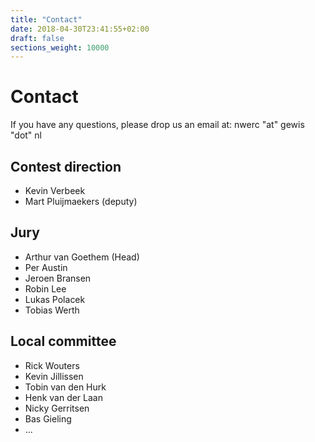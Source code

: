 ```yaml
---
title: "Contact"
date: 2018-04-30T23:41:55+02:00
draft: false
sections_weight: 10000
---
```


# Contact
If you have any questions, please drop us an email at: nwerc "at" gewis "dot" nl

## Contest direction
- Kevin Verbeek
- Mart Pluijmaekers (deputy)

## Jury
- Arthur van Goethem (Head)
- Per Austin
- Jeroen Bransen
- Robin Lee
- Lukas Polacek
- Tobias Werth

## Local committee
- Rick Wouters
- Kevin Jillissen
- Tobin van den Hurk
- Henk van der Laan
- Nicky Gerritsen
- Bas Gieling
- ...
